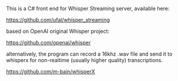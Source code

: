 This is a C# front end for Whisper Streaming server, available here:

https://github.com/ufal/whisper_streaming

based on OpenAI original Whisper project:

https://github.com/openai/whisper

alternatively, the program can record a 16khz .wav file and send it to whisperx for non-realtime (usually higher quality) transcriptions.

https://github.com/m-bain/whisperX

